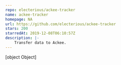 ```yaml
---
repo: electerious/ackee-tracker
name: ackee-tracker
homepage: NA
url: https://github.com/electerious/ackee-tracker
stars: 200
starredAt: 2019-12-08T06:10:57Z
description: |-
    Transfer data to Ackee.
---
```


[object Object]
